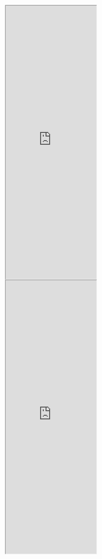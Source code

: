 

<iframe src="https://5docs.oss-cn-shanghai.aliyuncs.com/res/5D建筑/共建5D建筑与未来城市.pdf"  height=900px > </iframe>
<iframe src="https://5docs.oss-cn-shanghai.aliyuncs.com/res/5D建筑/5D建筑 设计部.pdf"  height=900px > </iframe>